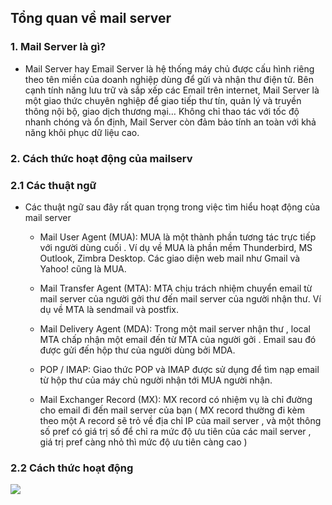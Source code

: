 ## Tổng quan về mail server

### 1. Mail Server là gì?

- Mail Server hay Email Server là hệ thống máy chủ được cấu hình riêng theo tên miền của doanh nghiệp dùng để gửi và nhận thư điện tử. Bên cạnh tính năng lưu trữ và sắp xếp các Email trên internet, Mail Server là một giao thức chuyên nghiệp để giao tiếp thư tín, quản lý và truyền thông nội bộ, giao dịch thương mại… Không chỉ thao tác với tốc độ nhanh chóng và ổn định, Mail Server còn đảm bảo tính an toàn với khả năng khôi phục dữ liệu cao. 

### 2. Cách thức hoạt động của mailserv

### 2.1 Các thuật ngữ
- Các thuật ngữ sau đây rất quan trọng trong việc tìm hiểu hoạt động của mail server

    - Mail User Agent (MUA): MUA là một thành phần tương tác trực tiếp với người dùng cuối . Ví dụ về MUA là phần mềm Thunderbird, MS Outlook, Zimbra Desktop. Các giao diện web mail như Gmail và Yahoo! cũng là MUA.

    - Mail Transfer Agent (MTA): MTA chịu trách nhiệm chuyển email từ mail server của người gởi thư đến mail server của người nhận thư. Ví dụ về MTA là sendmail và postfix.

    - Mail Delivery Agent (MDA): Trong một mail server nhận thư , local MTA chấp nhận một email đến từ MTA của người gởi . Email sau đó được gửi đến hộp thư của người dùng bởi MDA.

    - POP / IMAP: Giao thức POP và IMAP được sử dụng để tìm nạp email từ hộp thư của máy chủ người nhận tới MUA người nhận.

    - Mail Exchanger Record (MX): MX record có nhiệm vụ là chỉ đường cho email đi đến mail server của bạn ( MX record thường đi kèm theo một A record sẽ trỏ về địa chỉ IP của mail server , và một thông số pref có giá trị số để chỉ ra mức độ ưu tiên của các mail server , giá trị pref càng nhỏ thì mức độ ưu tiên càng cao )

### 2.2 Cách thức hoạt động
<img src="https://i.imgur.com/iB8wuVe.png">

